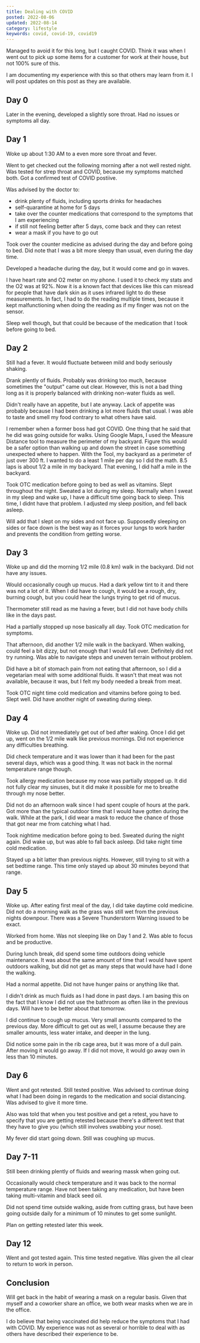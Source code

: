 ```yaml
---
title: Dealing with COVID
posted: 2022-08-06
updated: 2022-08-14
category: lifestyle
keywords: covid, covid-19, covid19
---
```


Managed to avoid it for this long, but I caught COVID. Think it was when I went out to pick up 
some items for a customer for work at their house, but not 100% sure of this.

I am documenting my experience with this so that others may learn from it. I will post updates 
on this post as they are available.

## Day 0

Later in the evening, developed a slightly sore throat. Had no issues or symptoms all day.

## Day 1

Woke up about 1:30 AM to a even more sore 
throat and fever. 

Went to get checked out the following morning after a not well rested night. Was tested for 
strep throat and COVID, because my symptoms matched both. Got a confirmed test of COVID postiive.

Was advised by the doctor to:

* drink plenty of fluids, including sports drinks for headaches
* self-quarantine at home for 5 days
* take over the counter medications that correspond to the symptoms that I am experiencing
* if still not feeling better after 5 days, come back and they can retest
* wear a mask if you have to go out

Took over the counter medicine as advised during the day and before going to bed.
Did note that I was a bit more sleepy than usual, even during
the day time. 

Developed a headache during the day, but it would come and go in waves.

I have heart rate and O2 meter on my phone. I used it to check my stats and the O2 was at 92%. 
Now it is a known fact that devices like this can misread for people that have dark skin as it 
uses infrared light to do these measurements. In fact, I had to do the reading multiple times, 
because it kept malfunctioning when doing the reading as if my finger was not on the sensor.

Sleep well though, but that could be because of the medication that I took before going to
bed.

## Day 2

Still had a fever. It would fluctuate between mild and body seriously shaking. 

Drank plently of fluids. Probably was drinking too much, because sometimes the "output" 
came out clear. However, this is not a bad thing long as it is properly balanced with drinking non-water
fluids as well.

Didn't really have an appetite, but I ate anyway. Lack of appetite was probably because I had been drinking 
a lot more fluids that usual. I was able to taste and smell my food contrary to what others have said.

I remember when a former boss had got COVID. One thing that he said that he did was going outside for 
walks. Using Google Maps, I used the Measure Distance tool to measure the perimeter of my backyard. 
Figure this would be a safer option than walking up and down the street in case something unexpected 
where to happen. With the Tool, my backyard as a perimeter of just over 300 ft. I wanted to do a least 1 
mile per day so I did the math. 8.5 laps is about 1/2 a mile in my backyard. That evening, I did half a mile 
in the backyard.

Took OTC medication before going to bed as well as vitamins. Slept throughout the night. Sweated a lot 
during my sleep. Normally when I sweat in my sleep and wake up, I have a difficult time going back to sleep.
This time, I didnt have that problem. I adjusted my sleep position, and fell back asleep.

Will add that I slept on my sides and not face up. Supposedly sleeping on sides or face down is the best 
way as it forces your lungs to work harder and prevents the condition from getting worse.

## Day 3

Woke up and did the morning 1/2 mile (0.8 km) walk in the backyard. Did not have any issues. 

Would occasionally cough up mucus. Had a dark yellow tint to it and there was not a lot of it.
When I did have to cough, it would be 
a rough, dry, burning cough, but you could hear the lungs trying to get rid of mucus. 

Thermometer still read as me having a fever, but I did not have body chills like in the days past.

Had a partially stopped up nose basically all day. Took OTC medication for symptoms.

That afternoon, did another 1/2 mile walk in the backyard.
When walking, could feel a bit dizzy, but not enough that I would fall over. Definitely did not try running.
Was able to navigate steps and uneven terrain without problem.

Did have a bit of stomach pain from not eating that afternoon, so I did a vegetarian meal with some 
additional fluids. It wasn't that meat was not available, because it was, but I felt my body needed 
a break from meat. 

Took OTC night time cold medication and vitamins before going to bed. Slept well. Did have another 
night of sweating during sleep. 

## Day 4

Woke up. Did not immediately get out of bed after waking. Once I did get up, went on the 1/2 
mile walk like previous mornings. Did not experience any difficulties breathing. 

Did check temperature and it was lower than it had been for the past several days, which was 
a good thing. It was not back in the normal temperature range though. 

Took allergy medication because my nose was partially stopped up. It did not fully clear my 
sinuses, but it did make it possible for me to breathe through my nose better. 

Did not do an afternoon walk since I had spent couple of hours at the park. Got more than the 
typical outdoor time that I would have gotten during the walk. While at the park, I did 
wear a mask to reduce the chance of those that got near me from catching what I had. 

Took nightime medication before going to bed.
Sweated during the night again. Did wake up, but was able to fall back asleep. Did take night time 
cold medication.

Stayed up a bit latter than previous nights. However, still trying to sit with a set bedtime range. 
This time only stayed up about 30 minutes beyond that range.

## Day 5

Woke up. After eating first meal of the day,  I did take daytime cold medicine.
Did not do a morning walk as the grass was still wet from the previous nights downpour. There was a
Severe Thunderstorm Warning issued to be exact.

Worked from home. Was not sleeping like on Day 1 and 2. Was able to focus and be productive. 

During lunch break, did spend some time outdoors doing vehicle maintenance. It was about the same 
amount of time that I would have spent outdoors walking, but did not get as many steps that would have 
had I done the walking.

Had a normal appetite. Did not have hunger pains or anything like that. 

I didn't drink as much fluids as I had done in past days. I am basing this on the fact that I know 
I did not use the bathroom as often like in the previous days. Will have to be better about that tomorrow.

I did continue to cough up mucus. Very small amounts compared to the previous day. More difficult to 
get out as well, I assume because they are smaller amounts, less water intake, and deeper 
in the lung. 

Did notice some pain in the rib cage area, but it was more of a dull pain. After moving it would go away. 
If I did not move, it would go away own in less than 10 minutes.

## Day 6

Went and got retested. Still tested positive. Was advised to continue doing what I had been doing in regards
to the medication and social distancing. Was advised to give it more time. 

Also was told that when you 
test positive and get a retest, you have to specify that you are getting retested because there's a different 
test that they have to give you (which still involves swabbing your nose). 

My fever did start going down. Still was coughing up mucus. 

## Day 7-11

Still been drinking plently of fluids and wearing massk when going out. 

Occasionally would check temperature and it was back to the normal temperature range. Have not been taking 
any medication, but have been taking multi-vitamin and black seed oil.

Did not spend time outside walking, aside from cutting grass, but have been going outside daily for a minimum
of 10 minutes to get some sunlight.

Plan on getting retested later this week. 

## Day 12

Went and got tested again. This time tested negative. Was given the all clear to return to work in person. 

## Conclusion

Will get back in the habit of wearing a mask on a regular basis. Given that myself and a coworker share an office, 
we both wear masks when we are in the office. 

I do believe that being vaccinated did help reduce the symptoms that I had with COVID. My experience was not as 
several or horrible to deal with as others have described their experience to be.

